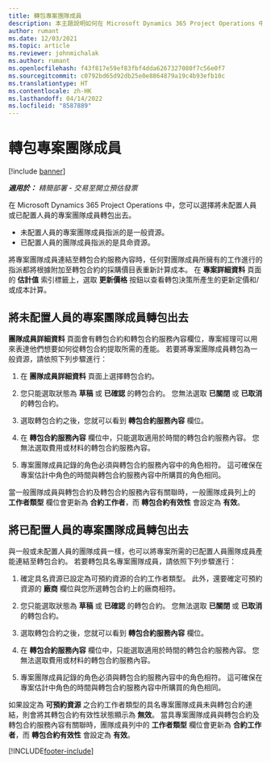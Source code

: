 ```yaml
---
title: 轉包專案團隊成員
description: 本主題說明如何在 Microsoft Dynamics 365 Project Operations 中轉包專案團隊成員。
author: rumant
ms.date: 12/03/2021
ms.topic: article
ms.reviewer: johnmichalak
ms.author: rumant
ms.openlocfilehash: f43f817e59ef83fbf4dda6267327080f7c56e0f7
ms.sourcegitcommit: c0792bd65d92db25e0e8864879a19c4b93efb10c
ms.translationtype: HT
ms.contentlocale: zh-HK
ms.lasthandoff: 04/14/2022
ms.locfileid: "8587889"
---
```

# <a name="subcontracting-project-team-members"></a>轉包專案團隊成員

[!include [banner](../../includes/dataverse-preview.md)]

_**適用於：** 精簡部署 - 交易至開立預估發票_

在 Microsoft Dynamics 365 Project Operations 中，您可以選擇將未配置人員或已配置人員的專案團隊成員轉包出去。

- 未配置人員的專案團隊成員指派的是一般資源。
- 已配置人員的團隊成員指派的是具命資源。

將專案團隊成員連結至轉包合約服務內容時，任何對團隊成員所擁有的工作進行的指派都將根據附加至轉包合約的採購價目表重新計算成本。  在 **專案詳細資料** 頁面的 **估計值** 索引標籤上，選取 **更新價格** 按鈕以查看轉包決策所產生的更新定價和/或成本計算。 

## <a name="subcontracting-an-unstaffed-project-team-member"></a>將未配置人員的專案團隊成員轉包出去
**團隊成員詳細資料** 頁面會有轉包合約和轉包合約服務內容欄位，專案經理可以用來表達他們想要如何從轉包合約提取所需的產能。 若要將專案團隊成員轉包為一般資源，請依照下列步驟進行：

1.  在 **團隊成員詳細資料** 頁面上選擇轉包合約。

2.  您只能選取狀態為 **草稿** 或 **已確認** 的轉包合約。 您無法選取 **已關閉** 或 **已取消** 的轉包合約。 

3.  選取轉包合約之後，您就可以看到 **轉包合約服務內容** 欄位。

4.  在 **轉包合約服務內容** 欄位中，只能選取適用於時間的轉包合約服務內容。 您無法選取費用或材料的轉包合約服務內容。

5.  專案團隊成員記錄的角色必須與轉包合約服務內容中的角色相符。 這可確保在專案估計中角色的時間與轉包合約服務內容中所購買的角色相同。 

當一般團隊成員與轉包合約及轉包合約服務內容有關聯時，一般團隊成員列上的 **工作者類型** 欄位會更新為 **合約工作者**，而 **轉包合約有效性** 會設定為 **有效**。

## <a name="subcontracting-a-staffed-project-team-member"></a>將已配置人員的專案團隊成員轉包出去
與一般或未配置人員的團隊成員一樣，也可以將專案所需的已配置人員團隊成員產能連結至轉包合約。 若要轉包具名專案團隊成員，請依照下列步驟進行：

1.  確定具名資源已設定為可預約資源的合約工作者類型。 此外，還要確定可預約資源的 **廠商** 欄位與您所選轉包合約上的廠商相符。 

2.  您只能選取狀態為 **草稿** 或 **已確認** 的轉包合約。 您無法選取 **已關閉** 或 **已取消** 的轉包合約。 

3.  選取轉包合約之後，您就可以看到 **轉包合約服務內容** 欄位。

4.  在 **轉包合約服務內容** 欄位中，只能選取適用於時間的轉包合約服務內容。 您無法選取費用或材料的轉包合約服務內容。

5.  專案團隊成員記錄的角色必須與轉包合約服務內容中的角色相符。 這可確保在專案估計中角色的時間與轉包合約服務內容中所購買的角色相同。 

如果設定為 **可預約資源** 之合約工作者類型的具名專案團隊成員未與轉包合約連結，則會將其轉包合約有效性狀態顯示為 **無效**。 當具專案團隊成員與轉包合約及轉包合約服務內容有關聯時，團隊成員列中的 **工作者類型** 欄位會更新為 **合約工作者**，而 **轉包合約有效性** 會設定為 **有效**。

[!INCLUDE[footer-include](../../includes/footer-banner.md)]
